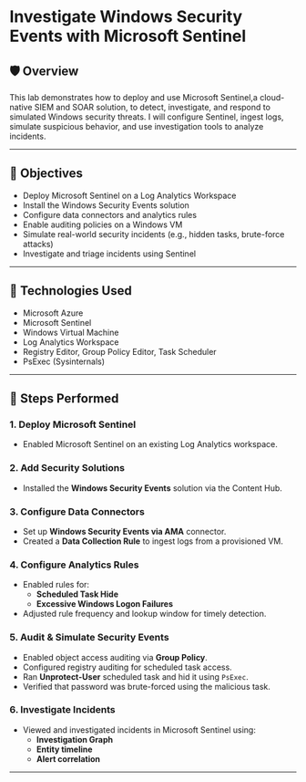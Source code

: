 # Investigate Windows Security Events with Microsoft Sentinel

## 🛡️ Overview
This lab demonstrates how to deploy and use Microsoft Sentinel,a cloud-native SIEM and SOAR solution, to detect, investigate, and respond to simulated Windows security threats. I will configure Sentinel, ingest logs, simulate suspicious behavior, and use investigation tools to analyze incidents.

---

## 🎯 Objectives

- Deploy Microsoft Sentinel on a Log Analytics Workspace
- Install the Windows Security Events solution
- Configure data connectors and analytics rules
- Enable auditing policies on a Windows VM
- Simulate real-world security incidents (e.g., hidden tasks, brute-force attacks)
- Investigate and triage incidents using Sentinel

---

## 🧰 Technologies Used

- Microsoft Azure
- Microsoft Sentinel
- Windows Virtual Machine
- Log Analytics Workspace
- Registry Editor, Group Policy Editor, Task Scheduler
- PsExec (Sysinternals)

---

## 🧪 Steps Performed

### 1. Deploy Microsoft Sentinel
- Enabled Microsoft Sentinel on an existing Log Analytics workspace.

### 2. Add Security Solutions
- Installed the **Windows Security Events** solution via the Content Hub.

### 3. Configure Data Connectors
- Set up **Windows Security Events via AMA** connector.
- Created a **Data Collection Rule** to ingest logs from a provisioned VM.

### 4. Configure Analytics Rules
- Enabled rules for:
  - **Scheduled Task Hide**
  - **Excessive Windows Logon Failures**
- Adjusted rule frequency and lookup window for timely detection.

### 5. Audit & Simulate Security Events
- Enabled object access auditing via **Group Policy**.
- Configured registry auditing for scheduled task access.
- Ran **Unprotect-User** scheduled task and hid it using `PsExec`.
- Verified that password was brute-forced using the malicious task.

### 6. Investigate Incidents
- Viewed and investigated incidents in Microsoft Sentinel using:
  - **Investigation Graph**
  - **Entity timeline**
  - **Alert correlation**

---





